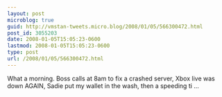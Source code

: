 ```yaml
---
layout: post
microblog: true
guid: http://vmstan-tweets.micro.blog/2008/01/05/566300472.html
post_id: 3055203
date: 2008-01-05T15:05:23-0600
lastmod: 2008-01-05T15:05:23-0600
type: post
url: /2008/01/05/566300472.html
---
```

What a morning. Boss calls at 8am to fix a crashed server, Xbox live was down AGAIN, Sadie put my wallet in the wash, then a speeding ti ...
